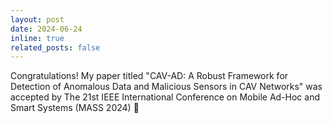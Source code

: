```yaml
---
layout: post
date: 2024-06-24
inline: true
related_posts: false
---
```


Congratulations! My paper titled "CAV-AD: A Robust Framework for Detection of Anomalous Data and Malicious Sensors in CAV Networks" was accepted by The 21st IEEE International Conference on Mobile Ad-Hoc and Smart Systems (MASS 2024) 🎉

